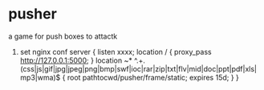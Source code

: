 pusher
======

a game for push boxes  to attactk


1. set nginx conf 
    server {
        listen xxxx;
        location / {
            proxy_pass http://127.0.0.1:5000;
        }
        location ~* ^.+\.(css|js|gif|jpg|jpeg|png|bmp|swf|ioc|rar|zip|txt|flv|mid|doc|ppt|pdf|xls|mp3|wma)$ {
            root pathtocwd/pusher/frame/static;
            expires 15d;
        }
    }
